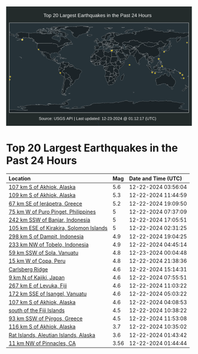 ![Map](./map.png)

# Top 20 Largest Earthquakes in the Past 24 Hours

| Location | Mag | Date and Time (UTC) |
|:---|:---|:---|
| [107 km S of Akhiok, Alaska](https://earthquake.usgs.gov/earthquakes/eventpage/ak024gegz77l) | 5.6 | 12-22-2024 03:56:04 |
| [109 km S of Akhiok, Alaska](https://earthquake.usgs.gov/earthquakes/eventpage/ak024gelo7o8) | 5.3 | 12-22-2024 11:44:59 |
| [67 km SE of Ierápetra, Greece](https://earthquake.usgs.gov/earthquakes/eventpage/us7000p0s7) | 5.2 | 12-22-2024 19:09:50 |
| [75 km W of Puro Pinget, Philippines](https://earthquake.usgs.gov/earthquakes/eventpage/us7000p0pp) | 5 | 12-22-2024 07:37:09 |
| [242 km SSW of Banjar, Indonesia](https://earthquake.usgs.gov/earthquakes/eventpage/us7000p0rv) | 5 | 12-22-2024 17:05:51 |
| [105 km ESE of Kirakira, Solomon Islands](https://earthquake.usgs.gov/earthquakes/eventpage/us7000p0nz) | 5 | 12-22-2024 02:31:25 |
| [298 km S of Dampit, Indonesia](https://earthquake.usgs.gov/earthquakes/eventpage/us7000p0s6) | 4.9 | 12-22-2024 19:04:25 |
| [233 km NW of Tobelo, Indonesia](https://earthquake.usgs.gov/earthquakes/eventpage/us7000p0pf) | 4.9 | 12-22-2024 04:45:14 |
| [59 km SSW of Sola, Vanuatu](https://earthquake.usgs.gov/earthquakes/eventpage/us7000p0td) | 4.8 | 12-23-2024 00:04:48 |
| [15 km W of Copa, Peru](https://earthquake.usgs.gov/earthquakes/eventpage/us7000p0sy) | 4.8 | 12-22-2024 21:38:36 |
| [Carlsberg Ridge](https://earthquake.usgs.gov/earthquakes/eventpage/us7000p0rq) | 4.6 | 12-22-2024 15:14:31 |
| [9 km N of Kajiki, Japan](https://earthquake.usgs.gov/earthquakes/eventpage/us7000p0ps) | 4.6 | 12-22-2024 07:55:51 |
| [267 km E of Levuka, Fiji](https://earthquake.usgs.gov/earthquakes/eventpage/us7000p0qg) | 4.6 | 12-22-2024 11:03:22 |
| [172 km SSE of Isangel, Vanuatu](https://earthquake.usgs.gov/earthquakes/eventpage/us7000p0pi) | 4.6 | 12-22-2024 05:03:22 |
| [107 km S of Akhiok, Alaska](https://earthquake.usgs.gov/earthquakes/eventpage/ak024gehalss) | 4.6 | 12-22-2024 04:08:53 |
| [south of the Fiji Islands](https://earthquake.usgs.gov/earthquakes/eventpage/us7000p0qf) | 4.5 | 12-22-2024 10:38:22 |
| [93 km SSW of Pýrgos, Greece](https://earthquake.usgs.gov/earthquakes/eventpage/us7000p0qx) | 4.5 | 12-22-2024 11:53:08 |
| [116 km S of Akhiok, Alaska](https://earthquake.usgs.gov/earthquakes/eventpage/us7000p0qe) | 3.7 | 12-22-2024 10:35:02 |
| [Rat Islands, Aleutian Islands, Alaska](https://earthquake.usgs.gov/earthquakes/eventpage/ak024gefpnp6) | 3.6 | 12-22-2024 01:43:42 |
| [11 km NW of Pinnacles, CA](https://earthquake.usgs.gov/earthquakes/eventpage/nc75106461) | 3.56 | 12-22-2024 01:44:44 |

